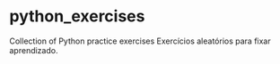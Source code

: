 # python_exercises
Collection of Python practice exercises
Exercícios aleatórios para fixar aprendizado.